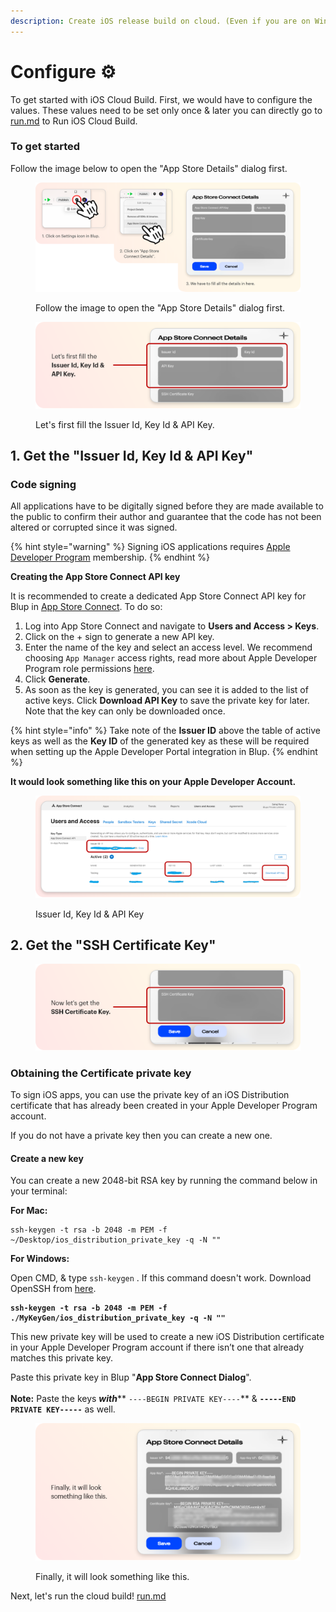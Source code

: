 ```yaml
---
description: Create iOS release build on cloud. (Even if you are on Windows or Linux.)
---
```


# Configure ⚙️

To get started with iOS Cloud Build. First, we would have to configure the values. These values need to be set only once & later you can directly go to [run.md](run.md "mention") to Run iOS Cloud Build.

### To get started <a href="#code-signing" id="code-signing"></a>

Follow the image below to open the "App Store Details" dialog first.

<figure><img src="../../../.gitbook/assets/app store details.png" alt="Follow the image to open the &#x22;App Store Details&#x22; dialog first."><figcaption><p>Follow the image to open the "App Store Details" dialog first.</p></figcaption></figure>

<figure><img src="../../../.gitbook/assets/cloud build first tasks.png" alt="Let&#x27;s first fill the Issuer Id, Key Id &#x26; API Key."><figcaption><p>Let's first fill the Issuer Id, Key Id &#x26; API Key.</p></figcaption></figure>

## 1. Get the "Issuer Id, Key Id & API Key" <a href="#code-signing" id="code-signing"></a>

### Code signing <a href="#code-signing" id="code-signing"></a>

All applications have to be digitally signed before they are made available to the public to confirm their author and guarantee that the code has not been altered or corrupted since it was signed.

{% hint style="warning" %}
Signing iOS applications requires [Apple Developer Program](https://developer.apple.com/programs/enroll/) membership.
{% endhint %}

**Creating the App Store Connect API key**

It is recommended to create a dedicated App Store Connect API key for Blup in [App Store Connect](https://appstoreconnect.apple.com/access/api). To do so:

1. Log into App Store Connect and navigate to **Users and Access > Keys**.
2. Click on the + sign to generate a new API key.
3. Enter the name of the key and select an access level. We recommend choosing `App Manager` access rights, read more about Apple Developer Program role permissions [here](https://help.apple.com/app-store-connect/#/deve5f9a89d7).
4. Click **Generate**.
5. As soon as the key is generated, you can see it is added to the list of active keys. Click **Download API Key** to save the private key for later. Note that the key can only be downloaded once.

{% hint style="info" %}
Take note of the **Issuer ID** above the table of active keys as well as the **Key ID** of the generated key as these will be required when setting up the Apple Developer Portal integration in Blup.
{% endhint %}



**It would look something like this on your Apple Developer Account.**

<figure><img src="../../../.gitbook/assets/apple website.png" alt=""><figcaption><p>Issuer Id, Key Id &#x26; API Key</p></figcaption></figure>

## **2**. Get the "SSH Certificate Key" <a href="#code-signing" id="code-signing"></a>

<figure><img src="../../../.gitbook/assets/ssh certificate key.png" alt=""><figcaption></figcaption></figure>

### **Obtaining the Certificate private key**

To sign iOS apps, you can use the private key of an iOS Distribution certificate that has already been created in your Apple Developer Program account.

If you do not have a private key then you can create a new one.

#### Create a new key

You can create a new 2048-bit RSA key by running the command below in your terminal:

**For Mac:**

```
ssh-keygen -t rsa -b 2048 -m PEM -f ~/Desktop/ios_distribution_private_key -q -N ""
```

**For Windows:**

Open CMD, & type `ssh-keygen` . If this command doesn't work. Download OpenSSH from [here](https://slproweb.com/products/Win32OpenSSL.html).

<pre><code><strong>ssh-keygen -t rsa -b 2048 -m PEM -f ./MyKeyGen/ios_distribution_private_key -q -N ""
</strong></code></pre>



This new private key will be used to create a new iOS Distribution certificate in your Apple Developer Program account if there isn’t one that already matches this private key.



Paste this private key in Blup "**App Store Connect Dialog**".\
\
**Note:** Paste the keys _**with**_** `----BEGIN PRIVATE KEY----`** & **`-----END PRIVATE KEY-----`** as well.

<figure><img src="../../../.gitbook/assets/final ssh certificate key.png" alt=""><figcaption><p>Finally, it will look something like this.</p></figcaption></figure>



Next, let's run the cloud build! [run.md](run.md "mention")
